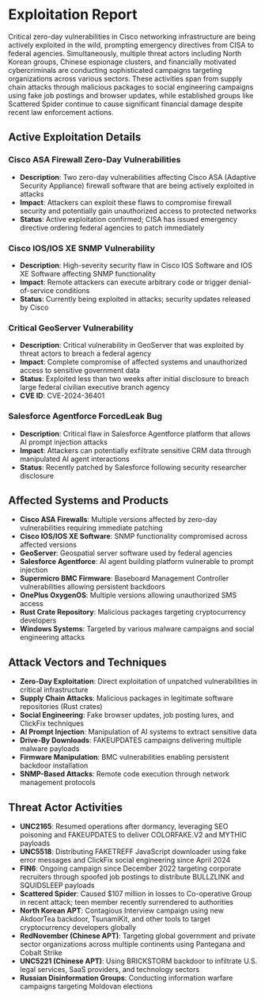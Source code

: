 # Exploitation Report

Critical zero-day vulnerabilities in Cisco networking infrastructure are being actively exploited in the wild, prompting emergency directives from CISA to federal agencies. Simultaneously, multiple threat actors including North Korean groups, Chinese espionage clusters, and financially motivated cybercriminals are conducting sophisticated campaigns targeting organizations across various sectors. These activities span from supply chain attacks through malicious packages to social engineering campaigns using fake job postings and browser updates, while established groups like Scattered Spider continue to cause significant financial damage despite recent law enforcement actions.

## Active Exploitation Details

### Cisco ASA Firewall Zero-Day Vulnerabilities
- **Description**: Two zero-day vulnerabilities affecting Cisco ASA (Adaptive Security Appliance) firewall software that are being actively exploited in attacks
- **Impact**: Attackers can exploit these flaws to compromise firewall security and potentially gain unauthorized access to protected networks
- **Status**: Active exploitation confirmed; CISA has issued emergency directive ordering federal agencies to patch immediately

### Cisco IOS/IOS XE SNMP Vulnerability  
- **Description**: High-severity security flaw in Cisco IOS Software and IOS XE Software affecting SNMP functionality
- **Impact**: Remote attackers can execute arbitrary code or trigger denial-of-service conditions
- **Status**: Currently being exploited in attacks; security updates released by Cisco

### Critical GeoServer Vulnerability
- **Description**: Critical vulnerability in GeoServer that was exploited by threat actors to breach a federal agency
- **Impact**: Complete compromise of affected systems and unauthorized access to sensitive government data
- **Status**: Exploited less than two weeks after initial disclosure to breach large federal civilian executive branch agency
- **CVE ID**: CVE-2024-36401

### Salesforce Agentforce ForcedLeak Bug
- **Description**: Critical flaw in Salesforce Agentforce platform that allows AI prompt injection attacks
- **Impact**: Attackers can potentially exfiltrate sensitive CRM data through manipulated AI agent interactions
- **Status**: Recently patched by Salesforce following security researcher disclosure

## Affected Systems and Products

- **Cisco ASA Firewalls**: Multiple versions affected by zero-day vulnerabilities requiring immediate patching
- **Cisco IOS/IOS XE Software**: SNMP functionality compromised across affected versions
- **GeoServer**: Geospatial server software used by federal agencies
- **Salesforce Agentforce**: AI agent building platform vulnerable to prompt injection
- **Supermicro BMC Firmware**: Baseboard Management Controller vulnerabilities allowing persistent backdoors
- **OnePlus OxygenOS**: Multiple versions allowing unauthorized SMS access
- **Rust Crate Repository**: Malicious packages targeting cryptocurrency developers
- **Windows Systems**: Targeted by various malware campaigns and social engineering attacks

## Attack Vectors and Techniques

- **Zero-Day Exploitation**: Direct exploitation of unpatched vulnerabilities in critical infrastructure
- **Supply Chain Attacks**: Malicious packages in legitimate software repositories (Rust crates)
- **Social Engineering**: Fake browser updates, job posting lures, and ClickFix techniques
- **AI Prompt Injection**: Manipulation of AI systems to extract sensitive data
- **Drive-By Downloads**: FAKEUPDATES campaigns delivering multiple malware payloads
- **Firmware Manipulation**: BMC vulnerabilities enabling persistent backdoor installation
- **SNMP-Based Attacks**: Remote code execution through network management protocols

## Threat Actor Activities

- **UNC2165**: Resumed operations after dormancy, leveraging SEO poisoning and FAKEUPDATES to deliver COLORFAKE.V2 and MYTHIC payloads
- **UNC5518**: Distributing FAKETREFF JavaScript downloader using fake error messages and ClickFix social engineering since April 2024
- **FIN6**: Ongoing campaign since December 2022 targeting corporate recruiters through spoofed job postings to distribute BULLZLINK and SQUIDSLEEP payloads
- **Scattered Spider**: Caused $107 million in losses to Co-operative Group in recent attack; teen member recently surrendered to authorities
- **North Korean APT**: Contagious Interview campaign using new AkdoorTea backdoor, TsunamiKit, and other tools to target cryptocurrency developers globally
- **RedNovember (Chinese APT)**: Targeting global government and private sector organizations across multiple continents using Pantegana and Cobalt Strike
- **UNC5221 (Chinese APT)**: Using BRICKSTORM backdoor to infiltrate U.S. legal services, SaaS providers, and technology sectors
- **Russian Disinformation Groups**: Conducting information warfare campaigns targeting Moldovan elections
